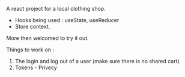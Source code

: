 A react project for a local clothing shop.

- Hooks being used : useState, useReducer
- Store context. 

More then welcomed to try it out. 

Things to work on : 

1. The login and log out of a user (make sure there is no shared cart)
2. Tokens - Privecy 
